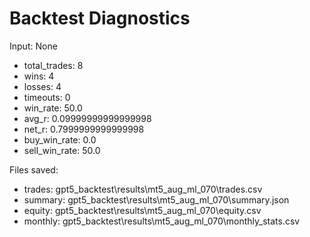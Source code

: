 # Backtest Diagnostics

Input: None

- total_trades: 8
- wins: 4
- losses: 4
- timeouts: 0
- win_rate: 50.0
- avg_r: 0.09999999999999998
- net_r: 0.7999999999999998
- buy_win_rate: 0.0
- sell_win_rate: 50.0

Files saved:
- trades: gpt5_backtest\results\mt5_aug_ml_070\trades.csv
- summary: gpt5_backtest\results\mt5_aug_ml_070\summary.json
- equity: gpt5_backtest\results\mt5_aug_ml_070\equity.csv
- monthly: gpt5_backtest\results\mt5_aug_ml_070\monthly_stats.csv
